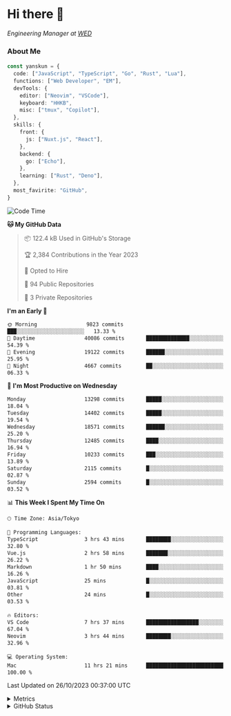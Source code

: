 # Hi there&nbsp;:wave:

<!-- ![Alt text](https://spotify-recently-played-readme.vercel.app/api?user=31kynbuubkiu3r4qh4hjuaglhfay) -->

_Engineering Manager at [WED](https://github.com/wedinc)_

### About Me

```ts
const yanskun = {
  code: ["JavaScript", "TypeScript", "Go", "Rust", "Lua"],
  functions: ["Web Developer", "EM"],
  devTools: {
    editor: ["Neovim", "VSCode"],
    keyboard: "HHKB",
    misc: ["tmux", "Copilot"],
  },
  skills: {
    front: {
      js: ["Nuxt.js", "React"],
    },
    backend: {
      go: ["Echo"],
    },
    learning: ["Rust", "Deno"],
  },
  most_favirite: "GitHub",
}
```

<!--START_SECTION:waka-->
![Code Time](http://img.shields.io/badge/Code%20Time-522%20hrs%2044%20mins-blue)

**🐱 My GitHub Data** 

> 📦 122.4 kB Used in GitHub's Storage 
 > 
> 🏆 2,384 Contributions in the Year 2023
 > 
> 💼 Opted to Hire
 > 
> 📜 94 Public Repositories 
 > 
> 🔑 3 Private Repositories 
 > 
**I'm an Early 🐤** 

```text
🌞 Morning                9823 commits        ███░░░░░░░░░░░░░░░░░░░░░░   13.33 % 
🌆 Daytime                40086 commits       ██████████████░░░░░░░░░░░   54.39 % 
🌃 Evening                19122 commits       ██████░░░░░░░░░░░░░░░░░░░   25.95 % 
🌙 Night                  4667 commits        ██░░░░░░░░░░░░░░░░░░░░░░░   06.33 % 
```
📅 **I'm Most Productive on Wednesday** 

```text
Monday                   13298 commits       █████░░░░░░░░░░░░░░░░░░░░   18.04 % 
Tuesday                  14402 commits       █████░░░░░░░░░░░░░░░░░░░░   19.54 % 
Wednesday                18571 commits       ██████░░░░░░░░░░░░░░░░░░░   25.20 % 
Thursday                 12485 commits       ████░░░░░░░░░░░░░░░░░░░░░   16.94 % 
Friday                   10233 commits       ███░░░░░░░░░░░░░░░░░░░░░░   13.89 % 
Saturday                 2115 commits        █░░░░░░░░░░░░░░░░░░░░░░░░   02.87 % 
Sunday                   2594 commits        █░░░░░░░░░░░░░░░░░░░░░░░░   03.52 % 
```


📊 **This Week I Spent My Time On** 

```text
🕑︎ Time Zone: Asia/Tokyo

💬 Programming Languages: 
TypeScript               3 hrs 43 mins       ████████░░░░░░░░░░░░░░░░░   32.80 % 
Vue.js                   2 hrs 58 mins       ███████░░░░░░░░░░░░░░░░░░   26.22 % 
Markdown                 1 hr 50 mins        ████░░░░░░░░░░░░░░░░░░░░░   16.26 % 
JavaScript               25 mins             █░░░░░░░░░░░░░░░░░░░░░░░░   03.81 % 
Other                    24 mins             █░░░░░░░░░░░░░░░░░░░░░░░░   03.53 % 

🔥 Editors: 
VS Code                  7 hrs 37 mins       █████████████████░░░░░░░░   67.04 % 
Neovim                   3 hrs 44 mins       ████████░░░░░░░░░░░░░░░░░   32.96 % 

💻 Operating System: 
Mac                      11 hrs 21 mins      █████████████████████████   100.00 % 
```


 Last Updated on 26/10/2023 00:37:00 UTC
<!--END_SECTION:waka-->

<details>
  <summary>Metrics</summary>
  <img src="https://github.com/yanskun/yanskun/blob/main/github-metrics.svg" alt="Metrics">
</details>

<details>
  <summary>GitHub Status</summary>
  <picture>
    <source media="(prefers-color-scheme: dark)" srcset="https://raw.githubusercontent.com/yanskun/yanskun/master/profile-summary-card-output/nord_dark/0-profile-details.svg">
   <img src="https://raw.githubusercontent.com/yanskun/yanskun/master/profile-summary-card-output/default/0-profile-details.svg">
  </picture>
  <br>
  <picture>
    <source media="(prefers-color-scheme: dark)" srcset="https://raw.githubusercontent.com/yanskun/yanskun/master/profile-summary-card-output/nord_dark/1-repos-per-language.svg">
   <img src="https://raw.githubusercontent.com/yanskun/yanskun/master/profile-summary-card-output/default/1-repos-per-language.svg">
  </picture>
  <picture>
    <source media="(prefers-color-scheme: dark)" srcset="https://raw.githubusercontent.com/yanskun/yanskun/master/profile-summary-card-output/nord_dark/2-most-commit-language.svg">
   <img src="https://raw.githubusercontent.com/yanskun/yanskun/master/profile-summary-card-output/default/2-most-commit-language.svg">
  </picture>
  <br>
  <picture>
    <source media="(prefers-color-scheme: dark)" srcset="https://raw.githubusercontent.com/yanskun/yanskun/master/profile-summary-card-output/nord_dark/3-stats.svg">
   <img src="https://raw.githubusercontent.com/yanskun/yanskun/master/profile-summary-card-output/default/3-stats.svg">
  </picture>
  <picture>
    <source media="(prefers-color-scheme: dark)" srcset="https://raw.githubusercontent.com/yanskun/yanskun/master/profile-summary-card-output/nord_dark/4-productive-time.svg">
   <img src="https://raw.githubusercontent.com/yanskun/yanskun/master/profile-summary-card-output/default/4-productive-time.svg">
  </picture>
</details>
